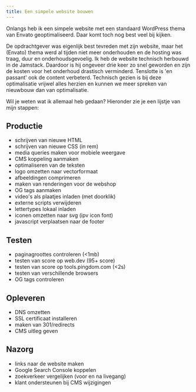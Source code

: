 ```yaml
---
title: Een simpele website bouwen
---
```


Onlangs heb ik een simpele website met een standaard WordPress thema van Envato geoptimaliseerd. Daar komt toch nog best veel bij kijken.

De opdrachtgever was eigenlijk best tevreden met zijn website, maar het (Envato) thema werd al tijden niet meer onderhouden en de hosting was traag, duur en onderhoudsgevoelig. Ik heb de website technisch herbouwd in de Jamstack. Daardoor is hij ongeveer drie keer zo snel geworden en zijn de kosten voor het onderhoud drastisch verminderd. Tenslotte is 'en passant' ook de content verbeterd. Technisch gezien is bij deze optimalisatie vrijwel alles herzien en kunnen we meer spreken van nieuwbouw dan van optimalisatie.

Wil je weten wat ik allemaal heb gedaan? Hieronder zie je een lijstje van mijn stappen:

## Productie

- schrijven van nieuwe HTML
- schrijven van nieuwe CSS (in rem)
- media queries maken voor mobiele weergave
- CMS koppeling aanmaken
- optimaliseren van de teksten
- logo omzetten naar vectorformaat
- afbeeldingen comprimeren
- maken van renderingen voor de webshop
- OG tags aanmaken
- video's als plaatjes inladen (met doorklik)
- externe scripts verwijderen
- lettertypes lokaal inladen
- iconen omzetten naar svg (ipv icon font)
- javascript verplaatsen naar de footer

## Testen

- paginagroottes controleren (<1mb)
- testen van score op web.dev (95+ score)
- testen van score op tools.pingdom.com (<2s)
- testen van verschillende browsers
- OG tags controleren

## Opleveren

- DNS omzetten
- SSL certificaat installeren
- maken van 301/redirects
- CMS uitleg geven

## Nazorg

- links naar de website maken
- Google Search Console koppelen
- zoekverkeer vergelijken (voor en na livegang)
- klant ondersteunen bij CMS wijzigingen